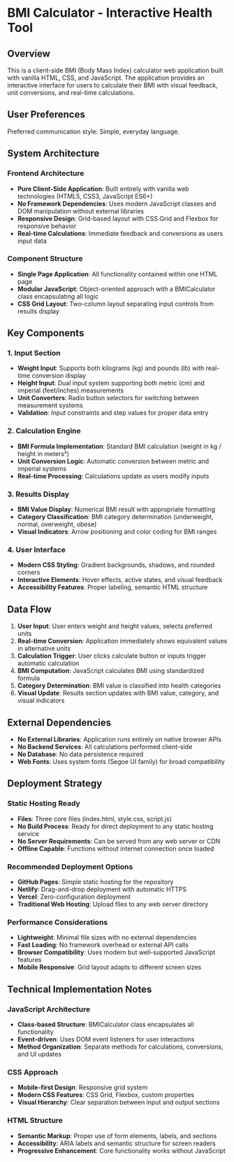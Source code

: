 # BMI Calculator - Interactive Health Tool

## Overview

This is a client-side BMI (Body Mass Index) calculator web application built with vanilla HTML, CSS, and JavaScript. The application provides an interactive interface for users to calculate their BMI with visual feedback, unit conversions, and real-time calculations.

## User Preferences

Preferred communication style: Simple, everyday language.

## System Architecture

### Frontend Architecture
- **Pure Client-Side Application**: Built entirely with vanilla web technologies (HTML5, CSS3, JavaScript ES6+)
- **No Framework Dependencies**: Uses modern JavaScript classes and DOM manipulation without external libraries
- **Responsive Design**: Grid-based layout with CSS Grid and Flexbox for responsive behavior
- **Real-time Calculations**: Immediate feedback and conversions as users input data

### Component Structure
- **Single Page Application**: All functionality contained within one HTML page
- **Modular JavaScript**: Object-oriented approach with a BMICalculator class encapsulating all logic
- **CSS Grid Layout**: Two-column layout separating input controls from results display

## Key Components

### 1. Input Section
- **Weight Input**: Supports both kilograms (kg) and pounds (lb) with real-time conversion display
- **Height Input**: Dual input system supporting both metric (cm) and imperial (feet/inches) measurements
- **Unit Converters**: Radio button selectors for switching between measurement systems
- **Validation**: Input constraints and step values for proper data entry

### 2. Calculation Engine
- **BMI Formula Implementation**: Standard BMI calculation (weight in kg / height in meters²)
- **Unit Conversion Logic**: Automatic conversion between metric and imperial systems
- **Real-time Processing**: Calculations update as users modify inputs

### 3. Results Display
- **BMI Value Display**: Numerical BMI result with appropriate formatting
- **Category Classification**: BMI category determination (underweight, normal, overweight, obese)
- **Visual Indicators**: Arrow positioning and color coding for BMI ranges

### 4. User Interface
- **Modern CSS Styling**: Gradient backgrounds, shadows, and rounded corners
- **Interactive Elements**: Hover effects, active states, and visual feedback
- **Accessibility Features**: Proper labeling, semantic HTML structure

## Data Flow

1. **User Input**: User enters weight and height values, selects preferred units
2. **Real-time Conversion**: Application immediately shows equivalent values in alternative units
3. **Calculation Trigger**: User clicks calculate button or inputs trigger automatic calculation
4. **BMI Computation**: JavaScript calculates BMI using standardized formula
5. **Category Determination**: BMI value is classified into health categories
6. **Visual Update**: Results section updates with BMI value, category, and visual indicators

## External Dependencies

- **No External Libraries**: Application runs entirely on native browser APIs
- **No Backend Services**: All calculations performed client-side
- **No Database**: No data persistence required
- **Web Fonts**: Uses system fonts (Segoe UI family) for broad compatibility

## Deployment Strategy

### Static Hosting Ready
- **Files**: Three core files (index.html, style.css, script.js)
- **No Build Process**: Ready for direct deployment to any static hosting service
- **No Server Requirements**: Can be served from any web server or CDN
- **Offline Capable**: Functions without internet connection once loaded

### Recommended Deployment Options
- **GitHub Pages**: Simple static hosting for the repository
- **Netlify**: Drag-and-drop deployment with automatic HTTPS
- **Vercel**: Zero-configuration deployment
- **Traditional Web Hosting**: Upload files to any web server directory

### Performance Considerations
- **Lightweight**: Minimal file sizes with no external dependencies
- **Fast Loading**: No framework overhead or external API calls
- **Browser Compatibility**: Uses modern but well-supported JavaScript features
- **Mobile Responsive**: Grid layout adapts to different screen sizes

## Technical Implementation Notes

### JavaScript Architecture
- **Class-based Structure**: BMICalculator class encapsulates all functionality
- **Event-driven**: Uses DOM event listeners for user interactions
- **Method Organization**: Separate methods for calculations, conversions, and UI updates

### CSS Approach
- **Mobile-first Design**: Responsive grid system
- **Modern CSS Features**: CSS Grid, Flexbox, custom properties
- **Visual Hierarchy**: Clear separation between input and output sections

### HTML Structure
- **Semantic Markup**: Proper use of form elements, labels, and sections
- **Accessibility**: ARIA labels and semantic structure for screen readers
- **Progressive Enhancement**: Core functionality works without JavaScript